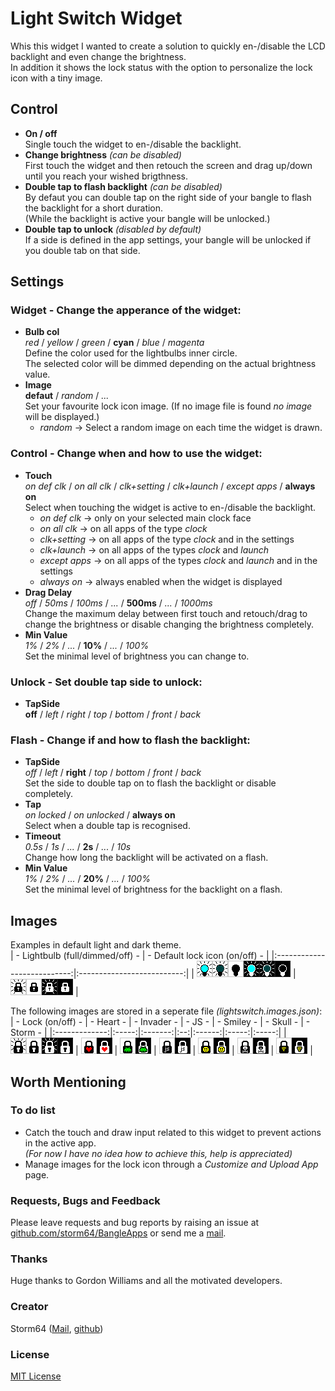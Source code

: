 # Light Switch Widget

Whis this widget I wanted to create a solution to quickly en-/disable the LCD backlight and even change the brightness.  
In addition it shows the lock status with the option to personalize the lock icon with a tiny image.


## Control ##

* __On / off__  
  Single touch the widget to en-/disable the backlight.
* __Change brightness__ _(can be disabled)_  
  First touch the widget and then retouch the screen and drag up/down until you reach your wished brigthness.
* __Double tap to flash backlight__ _(can be disabled)_  
  By defaut you can double tap on the right side of your bangle to flash the backlight for a short duration.  
  (While the backlight is active your bangle will be unlocked.)
* __Double tap to unlock__ _(disabled by default)_  
  If a side is defined in the app settings, your bangle will be unlocked if you double tab on that side.


## Settings ##

### Widget - Change the apperance of the widget:
* __Bulb col__  
  _red_ / _yellow_ / _green_ / __cyan__ / _blue_ / _magenta_  
  Define the color used for the lightbulbs inner circle.  
  The selected color will be dimmed depending on the actual brightness value.
* __Image__  
  __defaut__ / _random_ / _..._  
  Set your favourite lock icon image. (If no image file is found _no image_ will be displayed.)
    * _random_ -> Select a random image on each time the widget is drawn.

### Control - Change when and how to use the widget:
* __Touch__  
  _on def clk_ / _on all clk_ / _clk+setting_ / _clk+launch_ / _except apps_ / __always on__  
  Select when touching the widget is active to en-/disable the backlight.
    * _on def clk_ -> only on your selected main clock face
    * _on all clk_ -> on all apps of the type _clock_
    * _clk+setting_ -> on all apps of the type _clock_ and in the settings
    * _clk+launch_ -> on all apps of the types _clock_ and _launch_
    * _except apps_ -> on all apps of the types _clock_ and _launch_ and in the settings
    * _always on_ -> always enabled when the widget is displayed
* __Drag Delay__  
  _off_ / _50ms_ / _100ms_ / _..._ / __500ms__ / _..._ / _1000ms_  
  Change the maximum delay between first touch and retouch/drag to change the brightness or disable changing the brightness completely.
* __Min Value__  
  _1%_ / _2%_ / _..._ / __10%__ / _..._ / _100%_  
  Set the minimal level of brightness you can change to.

### Unlock - Set double tap side to unlock:
* __TapSide__  
  __off__ / _left_ / _right_ / _top_ / _bottom_ / _front_ / _back_

### Flash - Change if and how to flash the backlight:
* __TapSide__  
  _off_ / _left_ / __right__ / _top_ / _bottom_ / _front_ / _back_  
  Set the side to double tap on to flash the backlight or disable completely.
* __Tap__  
  _on locked_ / _on unlocked_ / __always on__  
  Select when a double tap is recognised.
* __Timeout__  
  _0.5s_ / _1s_ / _..._ / __2s__ / _..._ / _10s_  
  Change how long the backlight will be activated on a flash.
* __Min Value__  
  _1%_ / _2%_ / _..._ / __20%__ / _..._ / _100%_  
  Set the minimal level of brightness for the backlight on a flash.


## Images ##

Examples in default light and dark theme.  
| - Lightbulb (full/dimmed/off) - | - Default lock icon (on/off) - |
|:---------------------------:|:--------------------------:|
| ![](images/lightbulb.png)   | ![](images/default.png)    |

The following images are stored in a seperate file _(lightswitch.images.json)_:  
| - Lock (on/off) - | - Heart - | - Invader - | - JS - | - Smiley - | - Skull - | - Storm - | 
|:-------------:|:-----:|:-------:|:--:|:------:|:-----:|:-----:|
| ![](images/image_lock.png) | ![](images/image_heart.png) | ![](images/image_invader.png) | ![](images/image_js.png) | ![](images/image_smiley.png) | ![](images/image_skull.png) | ![](images/image_storm.png) |


## Worth Mentioning ##

### To do list
* Catch the touch and draw input related to this widget to prevent actions in the active app.  
  _(For now I have no idea how to achieve this, help is appreciated)_
* Manage images for the lock icon through a _Customize and Upload App_ page.

### Requests, Bugs and Feedback
Please leave requests and bug reports by raising an issue at [github.com/storm64/BangleApps](https://github.com/storm64/BangleApps) or send me a [mail](mailto:banglejs@storm64.de).

### Thanks
Huge thanks to Gordon Williams and all the motivated developers.

### Creator
Storm64 ([Mail](mailto:banglejs@storm64.de), [github](https://github.com/storm64))

### License
[MIT License](LICENSE)
